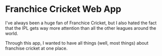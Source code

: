 # Franchice Cricket Web App 

I've always been a huge fan of Franchice Cricket, but I also hated the fact that the IPL gets way more attention than all the other leagues around the world. 

Through this app, I wanted to have all things (well, most things) about franchise cricket at one place. 